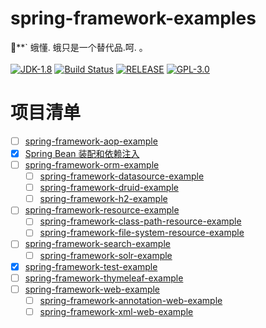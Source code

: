 # spring-framework-examples
🔪**` 蛾懂. 蛾只是一个替代品.呵. 。<br><br>
[![JDK-1.8](https://img.shields.io/badge/jdk-1.8-yellow.svg)](https://img.shields.io/badge/jdk-1.8-yellow.svg)
[![Build Status](https://travis-ci.com/JiangYongKang/spring-framework-examples.svg?branch=master)](https://travis-ci.com/JiangYongKang/spring-framework-examples)
[![RELEASE](https://img.shields.io/badge/RELEASE-1.0--SNAPSHOT-blue.svg)](https://img.shields.io/badge/RELEASE-1.0--SNAPSHOT-blue.svg)
[![GPL-3.0](https://img.shields.io/badge/license-GPL--3.0-blue.svg)](LICENSE)

# 项目清单
- [ ] [spring-framework-aop-example](https://github.com/JiangYongKang/spring-framework-examples/tree/master/spring-framework-aop-example)
- [x] [Spring Bean 装配和依赖注入](https://github.com/JiangYongKang/spring-framework-examples/tree/master/spring-framework-bean-example)
- [ ] [spring-framework-orm-example](https://github.com/JiangYongKang/spring-framework-examples/tree/master/spring-framework-orm-example)
  - [ ] [spring-framework-datasource-example](https://github.com/JiangYongKang/spring-framework-examples/tree/master/spring-framework-orm-example/spring-framework-datasource-example)
  - [ ] [spring-framework-druid-example](https://github.com/JiangYongKang/spring-framework-examples/tree/master/spring-framework-orm-example/spring-framework-druid-example)
  - [ ] [spring-framework-h2-example](https://github.com/JiangYongKang/spring-framework-examples/tree/master/spring-framework-orm-example/spring-framework-h2-example)
- [ ] [spring-framework-resource-example](https://github.com/JiangYongKang/spring-framework-examples/tree/master/spring-framework-resource-example)
  - [ ] [spring-framework-class-path-resource-example](https://github.com/JiangYongKang/spring-framework-examples/tree/master/spring-framework-orm-example/spring-framework-class-path-resource-example)
  - [ ] [spring-framework-file-system-resource-example](https://github.com/JiangYongKang/spring-framework-examples/tree/master/spring-framework-orm-example/spring-framework-file-system-resource-example)
- [ ] [spring-framework-search-example](https://github.com/JiangYongKang/spring-framework-examples/tree/master/spring-framework-search-example)
  - [ ] [spring-framework-solr-example](https://github.com/JiangYongKang/spring-framework-examples/tree/master/spring-framework-orm-example/spring-framework-solr-example)
- [x] [spring-framework-test-example](https://github.com/JiangYongKang/spring-framework-examples/tree/master/spring-framework-test-example)
- [ ] [spring-framework-thymeleaf-example](https://github.com/JiangYongKang/spring-framework-examples/tree/master/spring-framework-thymeleaf-example)
- [ ] [spring-framework-web-example](https://github.com/JiangYongKang/spring-framework-examples/tree/master/spring-framework-web-example)
  - [ ] [spring-framework-annotation-web-example](https://github.com/JiangYongKang/spring-framework-examples/tree/master/spring-framework-orm-example/spring-framework-annotation-web-example)
  - [ ] [spring-framework-xml-web-example](https://github.com/JiangYongKang/spring-framework-examples/tree/master/spring-framework-orm-example/spring-framework-xml-web-example)

